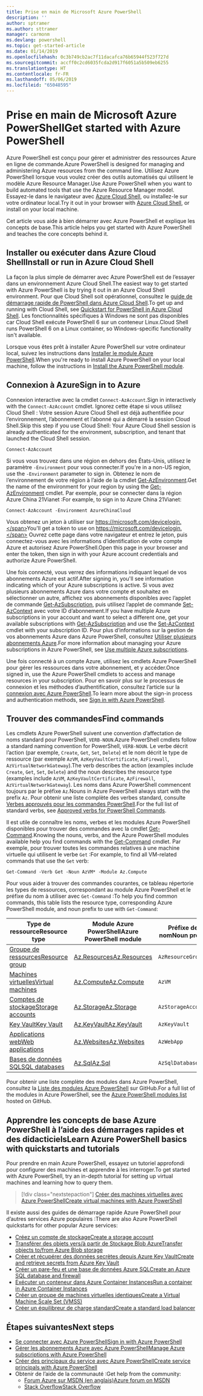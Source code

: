 ```yaml
---
title: Prise en main de Microsoft Azure PowerShell
description: ''
author: sptramer
ms.author: sttramer
manager: carmonm
ms.devlang: powershell
ms.topic: get-started-article
ms.date: 01/14/2019
ms.openlocfilehash: 0c3b749cb2ac7f11dacafca76b65944f523f727d
ms.sourcegitcommit: accff0c2cd6035fcda2d917f6051a5b509eb6255
ms.translationtype: HT
ms.contentlocale: fr-FR
ms.lasthandoff: 05/06/2019
ms.locfileid: "65048595"
---
```

# <a name="get-started-with-azure-powershell"></a><span data-ttu-id="6f9c6-102">Prise en main de Microsoft Azure PowerShell</span><span class="sxs-lookup"><span data-stu-id="6f9c6-102">Get started with Azure PowerShell</span></span>

<span data-ttu-id="6f9c6-103">Azure PowerShell est conçu pour gérer et administrer des ressources Azure en ligne de commande.</span><span class="sxs-lookup"><span data-stu-id="6f9c6-103">Azure PowerShell is designed for managing and administering Azure resources from the command line.</span></span> <span data-ttu-id="6f9c6-104">Utilisez Azure PowerShell lorsque vous voulez créer des outils automatisés qui utilisent le modèle Azure Resource Manager.</span><span class="sxs-lookup"><span data-stu-id="6f9c6-104">Use Azure PowerShell when you want to build automated tools that use the Azure Resource Manager model.</span></span>
<span data-ttu-id="6f9c6-105">Essayez-le dans le navigateur avec [Azure Cloud Shell](/azure/cloud-shell/overview), ou installez-le sur votre ordinateur local.</span><span class="sxs-lookup"><span data-stu-id="6f9c6-105">Try it out in your browser with [Azure Cloud Shell](/azure/cloud-shell/overview), or install on your local machine.</span></span>

<span data-ttu-id="6f9c6-106">Cet article vous aide à bien démarrer avec Azure PowerShell et explique les concepts de base.</span><span class="sxs-lookup"><span data-stu-id="6f9c6-106">This article helps you get started with Azure PowerShell and teaches the core concepts behind it.</span></span>

## <a name="install-or-run-in-azure-cloud-shell"></a><span data-ttu-id="6f9c6-107">Installer ou exécuter dans Azure Cloud Shell</span><span class="sxs-lookup"><span data-stu-id="6f9c6-107">Install or run in Azure Cloud Shell</span></span>

<span data-ttu-id="6f9c6-108">La façon la plus simple de démarrer avec Azure PowerShell est de l’essayer dans un environnement Azure Cloud Shell.</span><span class="sxs-lookup"><span data-stu-id="6f9c6-108">The easiest way to get started with Azure PowerShell is by trying it out in an Azure Cloud Shell environment.</span></span>
<span data-ttu-id="6f9c6-109">Pour que Cloud Shell soit opérationnel, consultez le [guide de démarrage rapide de PowerShell dans Azure Cloud Shell](/azure/cloud-shell/quickstart-powershell).</span><span class="sxs-lookup"><span data-stu-id="6f9c6-109">To get up and running with Cloud Shell, see [Quickstart for PowerShell in Azure Cloud Shell](/azure/cloud-shell/quickstart-powershell).</span></span>
<span data-ttu-id="6f9c6-110">Les fonctionnalités spécifiques à Windows ne sont pas disponibles car Cloud Shell exécute PowerShell 6 sur un conteneur Linux.</span><span class="sxs-lookup"><span data-stu-id="6f9c6-110">Cloud Shell runs PowerShell 6 on a Linux container, so Windows-specific functionality isn't available.</span></span>

<span data-ttu-id="6f9c6-111">Lorsque vous êtes prêt à installer Azure PowerShell sur votre ordinateur local, suivez les instructions dans [Installer le module Azure PowerShell](install-az-ps.md).</span><span class="sxs-lookup"><span data-stu-id="6f9c6-111">When you're ready to install Azure PowerShell on your local machine, follow the instructions in [Install the Azure PowerShell module](install-az-ps.md).</span></span>

## <a name="sign-in-to-azure"></a><span data-ttu-id="6f9c6-112">Connexion à Azure</span><span class="sxs-lookup"><span data-stu-id="6f9c6-112">Sign in to Azure</span></span>

<span data-ttu-id="6f9c6-113">Connexion interactive avec la cmdlet `Connect-AzAccount`.</span><span class="sxs-lookup"><span data-stu-id="6f9c6-113">Sign in interactively with the `Connect-AzAccount` cmdlet.</span></span> <span data-ttu-id="6f9c6-114">Ignorez cette étape si vous utilisez Cloud Shell : Votre session Azure Cloud Shell est déjà authentifiée pour l’environnement, l’abonnement et l’abonné qui a démarré la session Cloud Shell.</span><span class="sxs-lookup"><span data-stu-id="6f9c6-114">Skip this step if you use Cloud Shell: Your Azure Cloud Shell session is already authenticated for the environment, subscription, and tenant that launched the Cloud Shell session.</span></span>

```azurepowershell-interactive
Connect-AzAccount
```

<span data-ttu-id="6f9c6-115">Si vous vous trouvez dans une région en dehors des États-Unis, utilisez le paramètre `-Environment` pour vous connecter.</span><span class="sxs-lookup"><span data-stu-id="6f9c6-115">If you're in a non-US region, use the `-Environment` parameter to sign in.</span></span> <span data-ttu-id="6f9c6-116">Obtenez le nom de l’environnement de votre région à l’aide de la cmdlet [Get-AzEnvironment](/powershell/module/Az.Accounts/Get-AzEnvironment).</span><span class="sxs-lookup"><span data-stu-id="6f9c6-116">Get the name of the environment for your region by using the [Get-AzEnvironment](/powershell/module/Az.Accounts/Get-AzEnvironment) cmdlet.</span></span> <span data-ttu-id="6f9c6-117">Par exemple, pour se connecter dans la région Azure China 21Vianet :</span><span class="sxs-lookup"><span data-stu-id="6f9c6-117">For example, to sign in to Azure China 21Vianet:</span></span>

```azurepowershell-interactive
Connect-AzAccount -Environment AzureChinaCloud
```

<span data-ttu-id="6f9c6-118">Vous obtenez un jeton à utiliser sur https://microsoft.com/devicelogin.</span><span class="sxs-lookup"><span data-stu-id="6f9c6-118">You'll get a token to use on https://microsoft.com/devicelogin.</span></span> <span data-ttu-id="6f9c6-119">Ouvrez cette page dans votre navigateur et entrez le jeton, puis connectez-vous avec les informations d’identification de votre compte Azure et autorisez Azure PowerShell.</span><span class="sxs-lookup"><span data-stu-id="6f9c6-119">Open this page in your browser and enter the token, then sign in with your Azure account credentials and authorize Azure PowerShell.</span></span> 

<span data-ttu-id="6f9c6-120">Une fois connecté, vous verrez des informations indiquant lequel de vos abonnements Azure est actif.</span><span class="sxs-lookup"><span data-stu-id="6f9c6-120">After signing in, you'll see information indicating which of your Azure subscriptions is active.</span></span> <span data-ttu-id="6f9c6-121">Si vous avez plusieurs abonnements Azure dans votre compte et souhaitez en sélectionner un autre, affichez vos abonnements disponibles avec l’applet de commande [Get-AzSubscription](/powershell/module/az.accounts/get-azsubscription), puis utilisez l’applet de commande [Set-AzContext](/powershell/module/az.accounts/set-azcontext) avec votre ID d’abonnement.</span><span class="sxs-lookup"><span data-stu-id="6f9c6-121">If you have multiple Azure subscriptions in your account and want to select a different one, get your available subscriptions with [Get-AzSubscription](/powershell/module/az.accounts/get-azsubscription) and use the [Set-AzContext](/powershell/module/az.accounts/set-azcontext) cmdlet with your subscription ID.</span></span>
<span data-ttu-id="6f9c6-122">Pour plus d’informations sur la gestion de vos abonnements Azure dans Azure PowerShell, consultez [Utiliser plusieurs abonnements Azure](manage-subscriptions-azureps.md).</span><span class="sxs-lookup"><span data-stu-id="6f9c6-122">For more information about managing your Azure subscriptions in Azure PowerShell, see [Use multiple Azure subscriptions](manage-subscriptions-azureps.md).</span></span>

<span data-ttu-id="6f9c6-123">Une fois connecté à un compte Azure, utilisez les cmdlets Azure PowerShell pour gérer les ressources dans votre abonnement, et y accéder.</span><span class="sxs-lookup"><span data-stu-id="6f9c6-123">Once signed in, use the Azure PowerShell cmdlets to access and manage resources in your subscription.</span></span> <span data-ttu-id="6f9c6-124">Pour en savoir plus sur le processus de connexion et les méthodes d’authentification, consultez l’article sur la [connexion avec Azure PowerShell](authenticate-azureps.md).</span><span class="sxs-lookup"><span data-stu-id="6f9c6-124">To learn more about the sign-in process and authentication methods, see [Sign in with Azure PowerShell](authenticate-azureps.md).</span></span>

## <a name="find-commands"></a><span data-ttu-id="6f9c6-125">Trouver des commandes</span><span class="sxs-lookup"><span data-stu-id="6f9c6-125">Find commands</span></span>

<span data-ttu-id="6f9c6-126">Les cmdlets Azure PowerShell suivent une convention d’affectation de noms standard pour PowerShell, `VERB-NOUN`.</span><span class="sxs-lookup"><span data-stu-id="6f9c6-126">Azure PowerShell cmdlets follow a standard naming convention for PowerShell, `VERB-NOUN`.</span></span> <span data-ttu-id="6f9c6-127">Le verbe décrit l’action (par exemple, `Create`, `Get`, `Set`, `Delete`) et le nom décrit le type de ressource (par exemple `AzVM`, `AzKeyVaultCertificate`, `AzFirewall`, `AzVirtualNetworkGateway`).</span><span class="sxs-lookup"><span data-stu-id="6f9c6-127">The verb describes the action (examples include `Create`, `Get`, `Set`, `Delete`) and the noun describes the resource type (examples include `AzVM`, `AzKeyVaultCertificate`, `AzFirewall`, `AzVirtualNetworkGateway`).</span></span> <span data-ttu-id="6f9c6-128">Les noms dans Azure PowerShell commencent toujours par le préfixe `Az`.</span><span class="sxs-lookup"><span data-stu-id="6f9c6-128">Nouns in Azure PowerShell always start with the prefix `Az`.</span></span> <span data-ttu-id="6f9c6-129">Pour obtenir une liste complète des verbes standard, consulte [Verbes approuvés pour les commandes PowerShell](/powershell/developer/cmdlet/approved-verbs-for-windows-powershell-commands).</span><span class="sxs-lookup"><span data-stu-id="6f9c6-129">For the full list of standard verbs, see [Approved verbs for PowerShell Commands](/powershell/developer/cmdlet/approved-verbs-for-windows-powershell-commands).</span></span>

<span data-ttu-id="6f9c6-130">Il est utile de connaître les noms, verbes et les modules Azure PowerShell disponibles pour trouver des commandes avec la cmdlet [Get-Command](/powershell/module/microsoft.powershell.core/get-command).</span><span class="sxs-lookup"><span data-stu-id="6f9c6-130">Knowing the nouns, verbs, and the Azure PowerShell modules available help you find commands with the [Get-Command](/powershell/module/microsoft.powershell.core/get-command) cmdlet.</span></span> <span data-ttu-id="6f9c6-131">Par exemple, pour trouver toutes les commandes relatives à une machine virtuelle qui utilisent le verbe `Get` :</span><span class="sxs-lookup"><span data-stu-id="6f9c6-131">For example, to find all VM-related commands that use the `Get` verb:</span></span>

```powershell-interactive
Get-Command -Verb Get -Noun AzVM* -Module Az.Compute
```

<span data-ttu-id="6f9c6-132">Pour vous aider à trouver des commandes courantes, ce tableau répertorie les types de ressources, correspondant au module Azure PowerShell et le préfixe du nom à utiliser avec `Get-Command` :</span><span class="sxs-lookup"><span data-stu-id="6f9c6-132">To help you find common commands, this table lists the resource type, corresponding Azure PowerShell module, and noun prefix to use with `Get-Command`:</span></span>

| <span data-ttu-id="6f9c6-133">Type de ressource</span><span class="sxs-lookup"><span data-stu-id="6f9c6-133">Resource type</span></span> | <span data-ttu-id="6f9c6-134">Module Azure PowerShell</span><span class="sxs-lookup"><span data-stu-id="6f9c6-134">Azure PowerShell module</span></span> | <span data-ttu-id="6f9c6-135">Préfixe de nom</span><span class="sxs-lookup"><span data-stu-id="6f9c6-135">Noun prefix</span></span> |
|---------------|-------------------------|----------------|
| [<span data-ttu-id="6f9c6-136">Groupe de ressources</span><span class="sxs-lookup"><span data-stu-id="6f9c6-136">Resource group</span></span>](/azure/azure-resource-manager/resource-group-overview) | [<span data-ttu-id="6f9c6-137">Az.Resources</span><span class="sxs-lookup"><span data-stu-id="6f9c6-137">Az.Resources</span></span>](/powershell/module/az.resources#resources) | `AzResourceGroup` |
| [<span data-ttu-id="6f9c6-138">Machines virtuelles</span><span class="sxs-lookup"><span data-stu-id="6f9c6-138">Virtual machines</span></span>](/azure/virtual-machines) | [<span data-ttu-id="6f9c6-139">Az.Compute</span><span class="sxs-lookup"><span data-stu-id="6f9c6-139">Az.Compute</span></span>](/powershell/module/az.compute#virtual_machines) | `AzVM` |
| [<span data-ttu-id="6f9c6-140">Comptes de stockage</span><span class="sxs-lookup"><span data-stu-id="6f9c6-140">Storage accounts</span></span>](/azure/storage/common/storage-introduction) | [<span data-ttu-id="6f9c6-141">Az.Storage</span><span class="sxs-lookup"><span data-stu-id="6f9c6-141">Az.Storage</span></span>](/powershell/module/az.storage/) | `AzStorageAccount` |
| [<span data-ttu-id="6f9c6-142">Key Vault</span><span class="sxs-lookup"><span data-stu-id="6f9c6-142">Key Vault</span></span>](/azure/key-vault/key-vault-whatis) | [<span data-ttu-id="6f9c6-143">Az.KeyVault</span><span class="sxs-lookup"><span data-stu-id="6f9c6-143">Az.KeyVault</span></span>](/powershell/module/az.keyvault) | `AzKeyVault` |
| [<span data-ttu-id="6f9c6-144">Applications web</span><span class="sxs-lookup"><span data-stu-id="6f9c6-144">Web applications</span></span>](/azure/app-service) | [<span data-ttu-id="6f9c6-145">Az.Websites</span><span class="sxs-lookup"><span data-stu-id="6f9c6-145">Az.Websites</span></span>](/powershell/module/az.websites) | `AzWebApp` |
| [<span data-ttu-id="6f9c6-146">Bases de données SQL</span><span class="sxs-lookup"><span data-stu-id="6f9c6-146">SQL databases</span></span>](/azure/sql-database) | [<span data-ttu-id="6f9c6-147">Az.Sql</span><span class="sxs-lookup"><span data-stu-id="6f9c6-147">Az.Sql</span></span>](/powershell/module/az.sql) | `AzSqlDatabase` |

<span data-ttu-id="6f9c6-148">Pour obtenir une liste complète des modules dans Azure PowerShell, consultez la [Liste des modules Azure PowerShell](https://github.com/Azure/azure-powershell/blob/master/documentation/azure-powershell-modules.md) sur GitHub.</span><span class="sxs-lookup"><span data-stu-id="6f9c6-148">For a full list of the modules in Azure PowerShell, see the [Azure PowerShell modules list](https://github.com/Azure/azure-powershell/blob/master/documentation/azure-powershell-modules.md) hosted on GitHub.</span></span>

## <a name="learn-azure-powershell-basics-with-quickstarts-and-tutorials"></a><span data-ttu-id="6f9c6-149">Apprendre les concepts de base Azure PowerShell à l’aide des démarrages rapides et des didacticiels</span><span class="sxs-lookup"><span data-stu-id="6f9c6-149">Learn Azure PowerShell basics with quickstarts and tutorials</span></span>

<span data-ttu-id="6f9c6-150">Pour prendre en main Azure PowerShell, essayez un tutoriel approfondi pour configurer des machines et apprendre à les interroger.</span><span class="sxs-lookup"><span data-stu-id="6f9c6-150">To get started with Azure PowerShell, try an in-depth tutorial for setting up virtual machines and learning how to query them.</span></span>

> [!div class="nextstepaction"]
> [<span data-ttu-id="6f9c6-151">Créer des machines virtuelles avec Azure PowerShell</span><span class="sxs-lookup"><span data-stu-id="6f9c6-151">Create virtual machines with Azure PowerShell</span></span>](azureps-vm-tutorial.yml)

<span data-ttu-id="6f9c6-152">Il existe aussi des guides de démarrage rapide Azure PowerShell pour d’autres services Azure populaires :</span><span class="sxs-lookup"><span data-stu-id="6f9c6-152">There are also Azure PowerShell quickstarts for other popular Azure services:</span></span>

* [<span data-ttu-id="6f9c6-153">Créez un compte de stockage</span><span class="sxs-lookup"><span data-stu-id="6f9c6-153">Create a storage account</span></span>](/azure/storage/common/storage-quickstart-create-account?tabs=azure-powershell)
* [<span data-ttu-id="6f9c6-154">Transférer des objets vers/à partir de Stockage Blob Azure</span><span class="sxs-lookup"><span data-stu-id="6f9c6-154">Transfer objects to/from Azure Blob storage</span></span>](/azure/storage/blobs/storage-quickstart-blobs-powershell)
* [<span data-ttu-id="6f9c6-155">Créer et récupérer des données secrètes depuis Azure Key Vault</span><span class="sxs-lookup"><span data-stu-id="6f9c6-155">Create and retrieve secrets from Azure Key Vault</span></span>](/azure/key-vault/quick-create-powershell)
* [<span data-ttu-id="6f9c6-156">Créer un pare-feu et une base de données Azure SQL</span><span class="sxs-lookup"><span data-stu-id="6f9c6-156">Create an Azure SQL database and firewall</span></span>](/azure/sql-database/scripts/sql-database-create-and-configure-database-powershell)
* [<span data-ttu-id="6f9c6-157">Exécuter un conteneur dans Azure Container Instances</span><span class="sxs-lookup"><span data-stu-id="6f9c6-157">Run a container in Azure Container Instances</span></span>](/azure/container-instances/container-instances-quickstart-powershell)
* [<span data-ttu-id="6f9c6-158">Créer un groupe de machines virtuelles identiques</span><span class="sxs-lookup"><span data-stu-id="6f9c6-158">Create a Virtual Machine Scale Set (VMSS)</span></span>](/azure/virtual-machine-scale-sets/quick-create-powershell)
* [<span data-ttu-id="6f9c6-159">Créer un équilibreur de charge standard</span><span class="sxs-lookup"><span data-stu-id="6f9c6-159">Create a standard load balancer</span></span>](/azure/load-balancer/quickstart-create-standard-load-balancer-powershell)

## <a name="next-steps"></a><span data-ttu-id="6f9c6-160">Étapes suivantes</span><span class="sxs-lookup"><span data-stu-id="6f9c6-160">Next steps</span></span>

* [<span data-ttu-id="6f9c6-161">Se connecter avec Azure PowerShell</span><span class="sxs-lookup"><span data-stu-id="6f9c6-161">Sign in with Azure PowerShell</span></span>](authenticate-azureps.md)
* [<span data-ttu-id="6f9c6-162">Gérer les abonnements Azure avec Azure PowerShell</span><span class="sxs-lookup"><span data-stu-id="6f9c6-162">Manage Azure subscriptions with Azure PowerShell</span></span>](manage-subscriptions-azureps.md)
* [<span data-ttu-id="6f9c6-163">Créer des principaux du service avec Azure PowerShell</span><span class="sxs-lookup"><span data-stu-id="6f9c6-163">Create service principals with Azure PowerShell</span></span>](create-azure-service-principal-azureps.md)
* <span data-ttu-id="6f9c6-164">Obtenir de l’aide de la communauté :</span><span class="sxs-lookup"><span data-stu-id="6f9c6-164">Get help from the community:</span></span>
  * [<span data-ttu-id="6f9c6-165">Forum Azure sur MSDN (en anglais)</span><span class="sxs-lookup"><span data-stu-id="6f9c6-165">Azure forum on MSDN</span></span>](http://go.microsoft.com/fwlink/p/?LinkId=320212)
  * [<span data-ttu-id="6f9c6-166">Stack Overflow</span><span class="sxs-lookup"><span data-stu-id="6f9c6-166">Stack Overflow</span></span>](http://go.microsoft.com/fwlink/?LinkId=320213)
